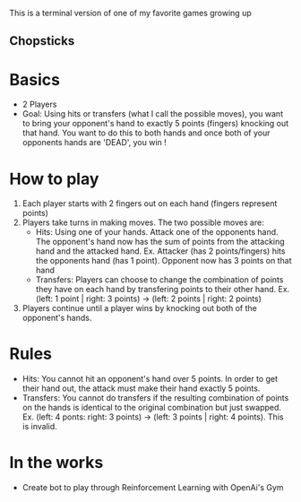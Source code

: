 This is a terminal version of one of my favorite games growing up

## Chopsticks

# Basics
- 2 Players
- Goal: Using hits or transfers (what I call the possible moves), you want to bring your opponent's hand to exactly 5 points (fingers) knocking out that hand. You want to do this to both hands and once both of your opponents hands are 'DEAD', you win !

# How to play
1. Each player starts with 2 fingers out on each hand (fingers represent points)
2. Players take turns in making moves. The two possible moves are: 
    - Hits: Using one of your hands. Attack one of the opponents hand. The opponent's hand now has the sum of points from the attacking hand and the attacked hand. Ex. Attacker (has 2 points/fingers) hits the opponents hand (has 1 point). Opponent now has 3 points on that hand
    - Transfers: Players can choose to change the combination of points they have on each hand by transfering points to their other hand. Ex. (left: 1 point | right: 3 points) -> (left: 2 points | right: 2 points)
3. Players continue until a player wins by knocking out both of the opponent's hands.

# Rules
- Hits: You cannot hit an opponent's hand over 5 points. In order to get their hand out, the attack must make their hand exactly 5 points.
- Transfers: You cannot do transfers if the resulting combination of points on the hands is identical to the original combination but just swapped. Ex. (left: 4 ponts: right: 3 points) -> (left: 3 points | right: 4 points). This is invalid.

# In the works
- Create bot to play through Reinforcement Learning with OpenAi's Gym 


    
